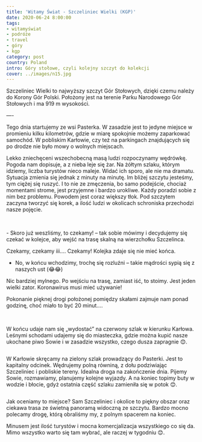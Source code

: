 ```yaml
---
title: 'Witamy Świat - Szczeliniec Wielki (KGP)'
date: 2020-06-24 8:00:00
tags:
- witamyświat
- podróże 
- travel
- góry
- kgp
category: post
country: Poland
intro: Góry stołowe, czyli kolejny szczyt do kolekcji
cover: ../images/n15.jpg
---
```

<p>
  Szczeliniec Wielki to najwyższy szczyt Gór Stołowych, dzięki czemu należy do Korony Gór Polski. Położony jest na terenie Parku Narodowego Gór Stołowych i ma 919 m wysokości.

  —-

  Tego dnia startujemy ze wsi Pasterka. W zasadzie jest to jedyne miejsce w promieniu kilku kilometrów, gdzie w miarę spokojnie możemy zaparkować samochód. W pobliskim Karłowie, czy też na parkingach znajdujących się po drodze nie było mowy o wolnych miejscach.

  Lekko zniechęceni wszechobecną masą ludzi rozpoczynamy wędrówkę. Pogoda nam dopisuje, a z nieba leje się żar. Na żółtym szlaku, którym idziemy, liczba turystów nieco maleje. Widać ich sporo, ale nie ma dramatu. Sytuacja zmienia się jednak z minuty na minutę. Im bliżej szczytu jesteśmy, tym ciężej się ruszyć. I to nie ze zmęczenia, bo samo podejście, chociaż momentami strome, jest przyjemne i bardzo urokliwe. Każdy poradzi sobie z nim bez problemu. Powodem jest coraz większy tłok. Pod szczytem zaczyna tworzyć się korek, a ilość ludzi w okolicach schroniska przechodzi nasze pojęcie.
</p>

<div class='flex'>
  <img class='box imageOn' src='../static/posts-images/n1501.jpg' alt=''/>
  <img class='box imageOn' src='../static/posts-images/n1502.jpg' alt=''/>
</div>

<p>
  - Skoro już weszliśmy, to czekamy! – tak sobie mówimy i decydujemy się czekać w kolejce, aby wejść na trasę skalną na wierzchołku Szczelinca.

  Czekamy, czekamy iii…. Czekamy! Kolejka zdaje się nie mieć końca.

  - No, w końcu wchodzimy, trochę się rozluźni – takie mądrości sypią się z naszych ust (😂😂)

  Nic bardziej mylnego. Po wejściu na trasę, zamiast iść, to stoimy. Jest jeden wielki zator. Koronawirus musi mieć używanie!

  Pokonanie pięknej drogi położonej pomiędzy skałami zajmuje nam ponad godzinę, choć miało to być 20 minut….
</p>

<div class='backImage backImage1'>
<img class='box imageOn' src='../static/posts-images/n1503.jpg' alt=''/>
</div>


<div class='flex'>
  <img class='box imageOn' src='../static/posts-images/n1504.jpg' alt=''/>
  <img class='box imageOn' src='../static/posts-images/n1505.jpg' alt=''/>
  <img class='box imageOn' src='../static/posts-images/n1506.jpg' alt=''/>
  <img class='box imageOn' src='../static/posts-images/n1507.jpg' alt=''/>
</div>

<p>
  W końcu udaje nam się „wydostać” na czerwony szlak w kierunku Karłowa. Leśnymi schodami udajemy się do miasteczka, gdzie można kupić nasze ukochane piwo Sowie i w zasadzie wszystko, czego dusza zapragnie 😊.
</p>

<div class='flex narrow'>
  <img class='box imageOn' src='../static/n1508.jpg' alt=''/>
</div>

<p>
  W Karłowie skręcamy na zielony szlak prowadzący do Pasterki. Jest to kapitalny odcinek. Wędrujemy polną równiną, z dołu podziwiając Szczeliniec i pobliskie tereny. Idealna droga na zakończenie dnia. Pijemy Sowie, rozmawiamy, planujemy kolejne wyjazdy. A na koniec topimy buty w wodzie i błocie, gdyż ostatnia część szlaku zamieniła się w potok 😊.
</p>

<div class='flex narrow'>
  <img class='box image0' src='../static/posts-images/n1509.jpg' alt=''/>
</div>

<p>
  Jak oceniamy to miejsce? Sam Szczeliniec i okolice to piękny obszar oraz ciekawa trasa ze świetną panoramą widoczną ze szczytu. Bardzo mocno polecamy drogę, którą obraliśmy my, z polnym spacerem na koniec.

  Minusem jest ilość turystów i mocna komercjalizacja wszystkiego co się da. Mimo wszystko warto się tam wybrać, ale raczej w tygodniu 😊.
</p>
